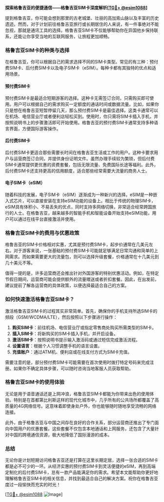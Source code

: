 **探索格鲁吉亚的便捷通信——格鲁吉亚SIM卡深度解析[[TG💪+ @esim1088](https://t.me/s/esim1088)]**

提到格鲁吉亚，你可能会想到那里的古老城堡、壮丽的高加索山脉以及丰富的历史遗迹。然而，对于计划前往格鲁吉亚旅行或长期居住的人来说，有一件事绝对不能忽视，那就是通讯工具的选择。格鲁吉亚SIM卡不仅能够帮助你在异国他乡保持联系，还能让你享受当地的互联网服务，让旅程更加顺畅。

### 格鲁吉亚SIM卡的种类与选择

在格鲁吉亚，你可以根据自己的需求选择不同的SIM卡类型。常见的有三种：预付费SIM卡、后付费SIM卡以及电子SIM卡（eSIM）。每种卡都有其独特的优点和适用场景。

#### 预付费SIM卡

预付费SIM卡是最适合短期游客的选择。这种卡无需签订合同，只需购买即可使用。用户可以根据自己的需求购买一定额度的通话时间或数据流量。比如，如果你只是想在格鲁吉亚短暂停留几天，那么预付费SIM卡是最佳选择。这类卡通常可以在机场、电信营业厅或者便利店轻松买到。使用时，你只需将SIM卡插入手机，并按照说明书上的步骤激活即可开始使用。格鲁吉亚的预付费SIM卡通常支持多种语言界面，方便国际游客操作。

#### 后付费SIM卡

后付费SIM卡更适合那些需要长时间在格鲁吉亚生活或工作的用户。这种卡要求用户与运营商签订合同，并提供身份证明文件。虽然办理手续较为繁琐，但后付费SIM卡通常提供更优惠的资费套餐，包括无限流量、免费国际长途等福利。此外，后付费SIM卡还支持更高的信用额度，适合那些经常需要大流量的商务人士。

#### 电子SIM卡（eSIM）

随着科技的发展，电子SIM卡（eSIM）逐渐成为一种新兴的选择。eSIM是一种嵌入式芯片，可以直接安装在支持eSIM功能的设备上。相比于传统的物理SIM卡，eSIM具有体积小、不易丢失的优点，同时支持多网络切换，非常适合经常跨国旅行的人士。在格鲁吉亚，越来越多的智能手机和智能设备开始支持eSIM功能，用户可以通过在线平台直接激活并使用。

### 格鲁吉亚SIM卡的费用与优惠政策

格鲁吉亚的SIM卡价格相对实惠，尤其是预付费SIM卡，起步价通常在几美元左右。对于游客来说，一张基础的预付费SIM卡可能就足够满足日常沟通和简单的上网需求。而如果需要更大的流量包，则可以选择升级套餐，价格通常在十几美元到几十美元不等。

值得一提的是，许多运营商还会推出针对外国游客的特别优惠活动。例如，在特定节假日期间，运营商可能会提供额外的流量赠送或者折扣套餐。因此，在出发前，建议提前了解各运营商的具体政策，以便选择最适合自己的方案。

### 如何快速激活格鲁吉亚SIM卡？

激活格鲁吉亚SIM卡的过程其实非常简单。首先，确保你的手机支持所选SIM卡的频段（GSM/WCDMA/LTE），然后按照以下步骤进行操作：

1. **购买SIM卡**：前往机场、电信营业厅或指定零售商处购买所需类型的SIM卡。
2. **插入SIM卡**：将新购买的SIM卡插入手机，并开启设备。
3. **激活SIM卡**：按照说明书提示输入激活码或通过短信完成激活流程。
4. **设置语言**：根据个人习惯调整手机的语言设置。
5. **充值账户**：通过ATM机、便利店或在线支付方式为SIM卡充值。

需要注意的是，部分预付费SIM卡可能需要在首次使用时拨打特定号码来完成注册。如果你不确定具体步骤，可以随时咨询当地客服人员获取帮助。

### 格鲁吉亚SIM卡的使用体验

无论是用于语音通话还是上网冲浪，格鲁吉亚SIM卡都能为你带来出色的使用体验。特别是在首都第比利斯这样的现代化城市中，几乎所有的公共场所都覆盖了高质量的4G网络信号。这意味着即使身处户外，你也能够随时随地享受流畅的网络连接。

此外，由于格鲁吉亚与中国之间存在良好的合作关系，部分运营商还推出了专门面向中国用户的优惠套餐。这些套餐不仅包含本地通话和上网服务，还包含了大量针对中国的跨境通信资源，极大地降低了国际漫游的成本。

### 总结

无论你是计划短期访问格鲁吉亚还是打算在这里长期定居，选择一张合适的SIM卡都是必不可少的一环。从经济实惠的预付费SIM卡到灵活便捷的eSIM，再到高端定制化的后付费SIM卡，总有一款产品能满足你的需求。希望本文能帮助你更好地理解格鲁吉亚SIM卡的相关信息，并找到最适合自己的解决方案。祝你在格鲁吉亚度过一段愉快而充实的时光！

[[TG💪+ @esim1088](https://t.me/s/esim1088) ![Image](https://i.postimg.cc/4NQfJmqS/Snipaste-2025-05-13-00-14-12.png)]